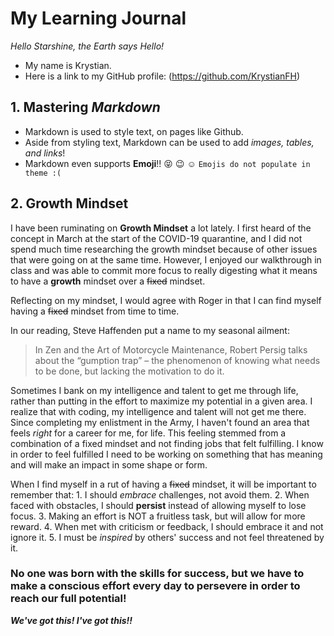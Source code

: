 # __My Learning Journal__

*Hello Starshine, the Earth says Hello!* 
  * My name is Krystian. 
  * Here is a link to my GitHub profile: (https://github.com/KrystianFH)

## 1. Mastering *Markdown* 
  - Markdown is used to style text, on pages like Github.
  - Aside from styling text, Markdown can be used to add *images, tables, and links*!
  - Markdown even supports __Emoji__!! :stuck_out_tongue_closed_eyes: :wink: :relaxed: 
 `Emojis do not populate in theme :(`

## 2. Growth Mindset

I have been ruminating on __Growth Mindset__ a lot lately. I first heard of the concept in March at the start of the COVID-19 quarantine, and I did not spend much time researching the growth mindset because of other issues that were going on at the same time. However, I enjoyed our walkthrough in class and was able to commit more focus to really digesting what it means to have a __growth__ mindset over a ~~fixed~~ mindset.

Reflecting on my mindset, I would agree with Roger in that I can find myself having a ~~fixed~~ mindset from time to time. 

In our reading, Steve Haffenden put a name to my seasonal ailment:
  >In Zen and the Art of Motorcycle Maintenance, Robert Persig talks about the “gumption trap” – the phenomenon of knowing what needs to be done, but lacking the motivation to do it. 

Sometimes I bank on my intelligence and talent to get me through life, rather than putting in the effort to maximize my potential in a given area. I realize that with coding, my intelligence and talent will not get me there. Since completing my enlistment in the Army, I haven't found an area that feels _right_ for a career for me, for life. This feeling stemmed from a combination of a fixed mindset and not finding jobs that felt fulfilling. I know in order to feel fulfilled I need to be working on something that has meaning and will make an impact in some shape or form. 

When I find myself in a rut of having a ~~fixed~~ mindset, it will be important to remember that:
    1. I should *embrace* challenges, not avoid them.
    2. When faced with obstacles, I should __persist__ instead of allowing myself to lose focus.
    3. Making an effort is NOT a fruitless task, but will allow for more reward.
    4. When met with criticism or feedback, I should embrace it and not ignore it.
    5. I must be _inspired_ by others' success and not feel threatened by it. 

### No one was born with the skills for success, but we have to make a conscious effort every day to persevere in order to reach our full potential! 

__*We've got this! I've got this!!*__ 
